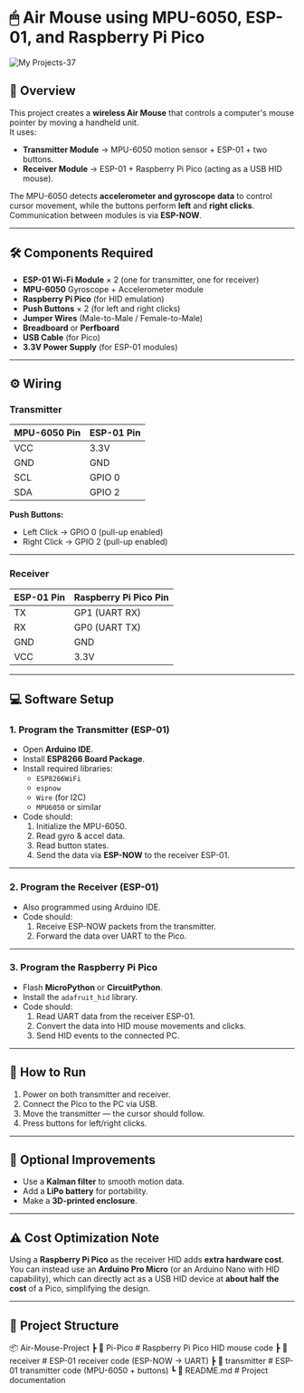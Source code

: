 
# 🖱 Air Mouse using MPU-6050, ESP-01, and Raspberry Pi Pico
![My Projects-37](https://github.com/user-attachments/assets/93c01b87-4746-4f3d-a00b-4ed0db61c337)

## 📌 Overview
This project creates a **wireless Air Mouse** that controls a computer's mouse pointer by moving a handheld unit.  
It uses:
- **Transmitter Module** → MPU-6050 motion sensor + ESP-01 + two buttons.
- **Receiver Module** → ESP-01 + Raspberry Pi Pico (acting as a USB HID mouse).

The MPU-6050 detects **accelerometer and gyroscope data** to control cursor movement, while the buttons perform **left** and **right clicks**.  
Communication between modules is via **ESP-NOW**.

---

## 🛠 Components Required
- **ESP-01 Wi-Fi Module** × 2 (one for transmitter, one for receiver)
- **MPU-6050** Gyroscope + Accelerometer module
- **Raspberry Pi Pico** (for HID emulation)
- **Push Buttons** × 2 (for left and right clicks)
- **Jumper Wires** (Male-to-Male / Female-to-Male)
- **Breadboard** or **Perfboard**
- **USB Cable** (for Pico)
- **3.3V Power Supply** (for ESP-01 modules)

---

## ⚙️ Wiring

### **Transmitter**
| MPU-6050 Pin | ESP-01 Pin |
|--------------|-----------|
| VCC          | 3.3V      |
| GND          | GND       |
| SCL          | GPIO 0    |
| SDA          | GPIO 2    |

**Push Buttons:**
- Left Click → GPIO 0 (pull-up enabled)
- Right Click → GPIO 2 (pull-up enabled)

---

### **Receiver**
| ESP-01 Pin | Raspberry Pi Pico Pin |
|------------|-----------------------|
| TX         | GP1 (UART RX)         |
| RX         | GP0 (UART TX)         |
| GND        | GND                   |
| VCC        | 3.3V                  |

---

## 💻 Software Setup

### **1. Program the Transmitter (ESP-01)**
- Open **Arduino IDE**.
- Install **ESP8266 Board Package**.
- Install required libraries:
  - `ESP8266WiFi`
  - `espnow`
  - `Wire` (for I2C)
  - `MPU6050` or similar
- Code should:
  1. Initialize the MPU-6050.
  2. Read gyro & accel data.
  3. Read button states.
  4. Send the data via **ESP-NOW** to the receiver ESP-01.

---

### **2. Program the Receiver (ESP-01)**
- Also programmed using Arduino IDE.
- Code should:
  1. Receive ESP-NOW packets from the transmitter.
  2. Forward the data over UART to the Pico.

---

### **3. Program the Raspberry Pi Pico**
- Flash **MicroPython** or **CircuitPython**.
- Install the `adafruit_hid` library.
- Code should:
  1. Read UART data from the receiver ESP-01.
  2. Convert the data into HID mouse movements and clicks.
  3. Send HID events to the connected PC.

---

## 🚀 How to Run
1. Power on both transmitter and receiver.
2. Connect the Pico to the PC via USB.
3. Move the transmitter — the cursor should follow.
4. Press buttons for left/right clicks.

---

## 🔧 Optional Improvements
- Use a **Kalman filter** to smooth motion data.
- Add a **LiPo battery** for portability.
- Make a **3D-printed enclosure**.

---

## ⚠️ Cost Optimization Note
Using a **Raspberry Pi Pico** as the receiver HID adds **extra hardware cost**.  
You can instead use an **Arduino Pro Micro** (or an Arduino Nano with HID capability), which can directly act as a USB HID device at **about half the cost** of a Pico, simplifying the design.

---

## 📂 Project Structure
📦 Air-Mouse-Project
┣ 📂 Pi-Pico # Raspberry Pi Pico HID mouse code
┣ 📂 receiver # ESP-01 receiver code (ESP-NOW → UART)
┣ 📂 transmitter # ESP-01 transmitter code (MPU-6050 + buttons)
┗ 📜 README.md # Project documentation
